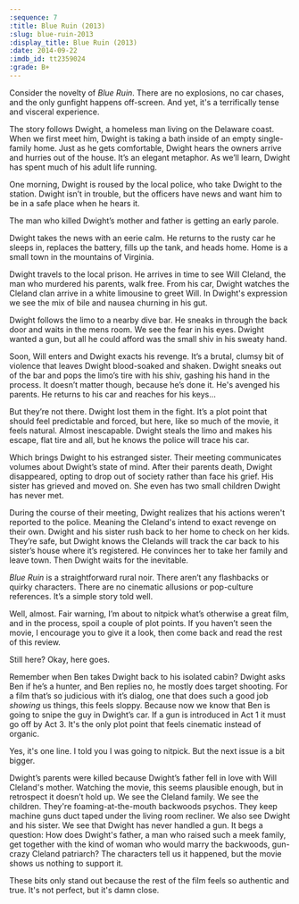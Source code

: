 ```yaml
---
:sequence: 7
:title: Blue Ruin (2013)
:slug: blue-ruin-2013
:display_title: Blue Ruin (2013)
:date: 2014-09-22
:imdb_id: tt2359024
:grade: B+
---
```

Consider the novelty of _Blue Ruin_. There are no explosions, no car chases, and the only gunfight happens off-screen. And yet, it's a terrifically tense and visceral experience. 

The story follows Dwight, a homeless man living on the Delaware coast. When we first meet him, Dwight is taking a bath inside of an empty single-family home. Just as he gets comfortable, Dwight hears the owners arrive and hurries out of the house. It’s an elegant metaphor. As we’ll learn, Dwight has spent much of his adult life running.

One morning, Dwight is roused by the local police, who take Dwight to the station. Dwight isn’t in trouble, but the officers have news and want him to be in a safe place when he hears it. 

The man who killed Dwight’s mother and father is getting an early parole.

Dwight takes the news with an eerie calm. He returns to the rusty car he sleeps in, replaces the battery, fills up the tank, and heads home. Home is a small town in the mountains of Virginia. 

Dwight travels to the local prison. He arrives in time to see Will Cleland, the man who murdered his parents, walk free. From his car, Dwight watches the Cleland clan arrive in a white limousine to greet Will. In Dwight's expression we see the mix of bile and nausea churning in his gut.

Dwight follows the limo to a nearby dive bar. He sneaks in through the back door and waits in the mens room. We see the fear in his eyes. Dwight wanted a gun, but all he could afford was the small shiv in his sweaty hand.

Soon, Will enters and Dwight exacts his revenge.  It’s a brutal, clumsy bit of violence that leaves Dwight blood-soaked and shaken. Dwight sneaks out of the bar and pops the limo’s tire with his shiv, gashing his hand in the process. It doesn’t matter though, because he’s done it. He's avenged his parents. He returns to his car and reaches for his keys…

But they’re not there. Dwight lost them in the fight. It’s a plot point that should feel predictable and forced, but here, like so much of the movie, it feels natural. Almost inescapable. Dwight steals the limo and makes his escape, flat tire and all, but he knows the police will trace his car.

Which brings Dwight to his estranged sister. Their meeting communicates volumes about Dwight’s state of mind. After their parents death, Dwight disappeared, opting to drop out of society rather than face his grief. His sister has grieved and moved on.  She even has two small children Dwight has never met.

During the course of their meeting, Dwight realizes that his actions weren't reported to the police. Meaning the Cleland's intend to exact revenge on their own. Dwight and his sister rush back to her home to check on her kids. They’re safe, but Dwight knows the Clelands will track the car back to his sister’s house where it’s registered. He convinces her to take her family and leave town. Then Dwight waits for the inevitable.

_Blue Ruin_ is a straightforward rural noir. There aren’t any flashbacks or quirky characters. There are no cinematic allusions or pop-culture references. It’s a simple story told well.

Well, almost. Fair warning, I’m about to nitpick what’s otherwise a great film, and in the process, spoil a couple of plot points. If you haven’t seen the movie, I encourage you to give it a look, then come back and read the rest of this review.

Still here? Okay, here goes. 

Remember when Ben takes Dwight back to his isolated cabin? Dwight asks Ben if he’s a hunter, and Ben replies no, he mostly does target shooting. For a film that’s so judicious with it’s dialog, one that does such a good job _showing_ us things, this feels sloppy. Because now we know that Ben is going to snipe the guy in Dwight’s car. If a gun is introduced in Act 1 it must go off by Act 3. It's the only plot point that feels cinematic instead of organic.

Yes, it's one line. I told you I was going to nitpick. But the next issue is a bit bigger.

Dwight’s parents were killed because Dwight’s father fell in love with Will Cleland's mother. Watching the movie, this seems plausible enough, but in retrospect it doesn’t hold up. We see the Cleland family. We see the children. They're foaming-at-the-mouth backwoods psychos. They keep machine guns duct taped under the living room recliner. We also see Dwight and his sister. We see that Dwight has never handled a gun. It begs a question: How does Dwight's father, a man who raised such a meek family, get together with the kind of woman who would marry the backwoods, gun-crazy Cleland patriarch?  The characters tell us it happened, but the movie shows us nothing to support it. 

These bits only stand out because the rest of the film feels so authentic and true. It's not perfect, but it's damn close.